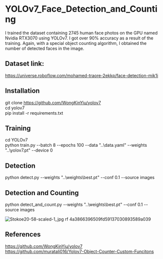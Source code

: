 # YOLOv7_Face_Detection_and_Counting
I trained the dataset containing 2745 human face photos on the GPU named Nvidia RTX3070 using YOLOv7. I got over 90% accuracy as a result of the training. Again, with a special object counting algorithm, I obtained the number of detected faces in the image.

## Dataset link:
https://universe.roboflow.com/mohamed-traore-2ekkp/face-detection-mik1i<br>

## Installation
git clone https://github.com/WongKinYiu/yolov7<br>
cd yolov7<br>
pip install -r requirements.txt<br>

## Training
cd YOLOv7<br>
python train.py --batch 8 --epochs 100 --data "..\data.yaml" --weights  "..\yolov7.pt" --device 0

## Detection
python detect.py --weights "..\weights\best.pt" --conf 0.1 --source images<br>

## Detection and Counting
python detect_and_count.py --weights "..\weights\best.pt" --conf 0.1 --source images<br>

![Stokoe20-58-scaled-1_jpg rf 4a3866396509fd59137030893589a039](https://user-images.githubusercontent.com/48621020/199690616-5f1dc421-7545-418a-87a4-1d7632931f3f.jpg)<br>

## References
https://github.com/WongKinYiu/yolov7<br>
https://github.com/muratali016/Yolov7-Object-Counter-Custom-Funcitons
